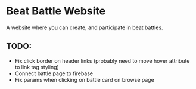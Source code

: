 # Beat Battle Website

A website where you can create, and participate in beat battles.

## TODO:

- Fix click border on header links (probably need to move hover attribute to link tag styling)
- Connect battle page to firebase
- Fix params when clicking on battle card on browse page
